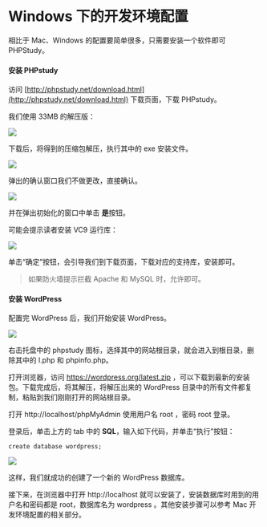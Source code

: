 # Windows 下的开发环境配置


相比于 Mac、Windows 的配置要简单很多，只需要安装一个软件即可 PHPStudy。

#### 安装 PHPstudy

访问 [http://phpstudy.net/download.html](http://phpstudy.net/download.html) 下载页面，下载 PHPstudy。

我们使用 33MB 的解压版：

![](https://postimg.aliavv.com/mbp/xk077.jpg)

下载后，将得到的压缩包解压，执行其中的 exe 安装文件。

![](https://postimg.aliavv.com/mbp/044sr.jpg)

弹出的确认窗口我们不做更改，直接确认。

![](https://postimg.aliavv.com/mbp/cij79.jpg)

并在弹出初始化的窗口中单击 **是**按钮。

可能会提示读者安装 VC9 运行库：

![](https://postimg.aliavv.com/mbp/a8pwr.jpg)

单击“确定”按钮，会引导我们到下载页面，下载对应的支持库，安装即可。

> 如果防火墙提示拦截 Apache 和 MySQL 时，允许即可。

#### 安装 WordPress

配置完 WordPress 后，我们开始安装 WordPress。

![](https://postimg.aliavv.com/mbp/v8sm8.jpg)

右击托盘中的 phpstudy 图标，选择其中的网站根目录，就会进入到根目录，删除其中的 l.php 和 phpinfo.php。

打开浏览器，访问 https://wordpress.org/latest.zip ，可以下载到最新的安装包。下载完成后，将其解压，将解压出来的 WordPress 目录中的所有文件都复制，粘贴到我们刚刚打开的网站根目录。

打开 http://localhost/phpMyAdmin 使用用户名 root ，密码 root 登录。

登录后，单击上方的 tab 中的 **SQL**，输入如下代码，并单击“执行”按钮：

```
create database wordpress;
```

![](https://postimg.aliavv.com/mbp/6wv36.jpg)

这样，我们就成功的创建了一个新的 WordPress 数据库。

接下来，在浏览器中打开 http://localhost 就可以安装了，安装数据库时用到的用户名和密码都是  root，数据库名为 wordpress 。其他安装步骤可以参考 Mac 开发环境配置的相关部分。
